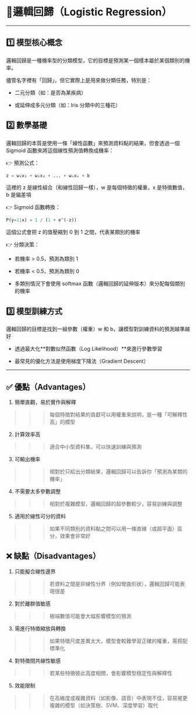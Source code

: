# 📘邏輯回歸（Logistic Regression）

---

## 1️⃣ 模型核心概念

邏輯回歸是一種機率型的分類模型，它的目標是預測某一個樣本屬於某個類別的機率。

儘管名字裡有「回歸」，但它實際上是用來做分類任務，特別是：

- 二元分類（如：是否為某疾病）

- 或延伸成多元分類（如：Iris 分類中的三種花）

## 2️⃣ 數學基礎

邏輯回歸的本質是使用一條「線性函數」來預測資料點的結果，但會透過一個Sigmoid 函數來將這個線性預測值轉換成機率：

👉 預測公式：

```python
z = w₁x₁ + w₂x₂ + ... + wₙxₙ + b
```

這裡的 z 是線性組合（和線性回歸一樣），w 是每個特徵的權重，x 是特徵數值，b 是偏差項

👉 Sigmoid 函數轉換：

```python
P(y=1|x) = 1 / (1 + e^(-z))
```

這個公式會把 z 的值壓縮到 0 到 1 之間，代表某類別的機率

👉 分類決策：

- 若機率 > 0.5，預測為類別 1

- 若機率 < 0.5，預測為類別 0

- 多類別情況下會使用 softmax 函數（邏輯回歸的延伸版本）來分配每個類別的機率

## 3️⃣ 模型訓練方式

邏輯回歸的目標是找到一組參數（權重）w 和 b，讓模型對訓練資料的預測越準越好

- 透過最大化**對數似然函數（Log Likelihood）**來進行參數學習

- 最常見的優化方法是使用梯度下降法（Gradient Descent）

---

## ✅ 優點（Advantages）

1. 簡單直觀，易於實作與解釋
>>> 每個特徵對結果的貢獻可以用權重來說明，是一種「可解釋性高」的模型

2. 計算效率高
>>> 適合中小型資料集，可以快速訓練與預測

3. 可輸出機率
>>> 相對於只給出分類結果，邏輯回歸可以告訴你「預測為某類的機率」

4. 不需要太多參數調整
>>> 相對於複雜模型，邏輯回歸的超參數較少，容易訓練與調整

5. 適用於線性可分的資料
>>> 如果不同類別的資料點之間可以用一條直線（或超平面）區分，效果會非常好

## ❌ 缺點（Disadvantages）

1. 只能擬合線性邊界
>>> 若資料之間是非線性分界（例如彎曲形狀），邏輯回歸可能表現很差

2. 對於離群值敏感
>>> 極端數值可能會大幅影響模型的預測

3. 需進行特徵縮放與轉換
>>> 如果特徵尺度差異太大，模型會較難學習正確的權重，需搭配標準化

4. 對特徵間共線性敏感
>>> 若某些特徵彼此高度相關，會影響模型穩定性與解釋性

5. 效能限制
>>> 在高維度或複雜資料（如影像、語音）中表現不佳，容易被更複雜的模型（如決策樹、SVM、深度學習）取代